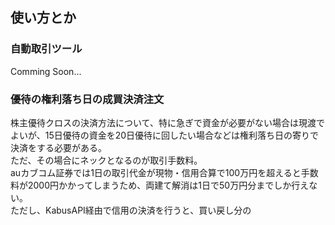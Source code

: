 ## 使い方とか

### 自動取引ツール
Comming Soon...  


### 優待の権利落ち日の成買決済注文
株主優待クロスの決済方法について、特に急ぎで資金が必要がない場合は現渡でよいが、15日優待の資金を20日優待に回したい場合などは権利落ち日の寄りで決済をする必要がある。  
ただ、その場合にネックとなるのが取引手数料。  
auカブコム証券では1日の取引代金が現物・信用合算で100万円を超えると手数料が2000円かかってしまうため、両建て解消は1日で50万円分までしか行えない。  
ただし、KabusAPI経由で信用の決済を行うと、買い戻し分の